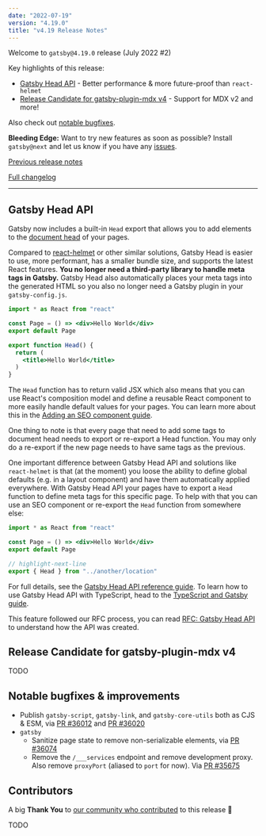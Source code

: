 ```yaml
---
date: "2022-07-19"
version: "4.19.0"
title: "v4.19 Release Notes"
---
```


Welcome to `gatsby@4.19.0` release (July 2022 #2)

Key highlights of this release:

- [Gatsby Head API](#gatsby-head-api) - Better performance & more future-proof than `react-helmet`
- [Release Candidate for gatsby-plugin-mdx v4](#todo) - Support for MDX v2 and more!

Also check out [notable bugfixes](#notable-bugfixes--improvements).

**Bleeding Edge:** Want to try new features as soon as possible? Install `gatsby@next` and let us know if you have any [issues](https://github.com/gatsbyjs/gatsby/issues).

[Previous release notes](/docs/reference/release-notes/v4.18)

[Full changelog][full-changelog]

---

## Gatsby Head API

Gatsby now includes a built-in `Head` export that allows you to add elements to the [document head](https://developer.mozilla.org/en-US/docs/Web/HTML/Element/head) of your pages.

Compared to [react-helmet](https://github.com/nfl/react-helmet) or other similar solutions, Gatsby Head is easier to use, more performant, has a smaller bundle size, and supports the latest React features. **You no longer need a third-party library to handle meta tags in Gatsby.** Gatsby Head also automatically places your meta tags into the generated HTML so you also no longer need a Gatsby plugin in your `gatsby-config.js`.

```jsx:title=src/pages/index.jsx
import * as React from "react"

const Page = () => <div>Hello World</div>
export default Page

export function Head() {
  return (
    <title>Hello World</title>
  )
}
```

The `Head` function has to return valid JSX which also means that you can use React's composition model and define a reusable React component to more easily handle default values for your pages. You can learn more about this in the [Adding an SEO component guide](/docs/how-to/adding-common-features/adding-seo-component).

One thing to note is that every page that need to add some tags to document head needs to export or re-export a Head function. You may only do a re-export if the new page needs to have same tags as the previous.

One important difference between Gatsby Head API and solutions like `react-helmet` is that (at the moment) you loose the ability to define global defaults (e.g. in a layout component) and have them automatically applied everywhere. With Gatsby Head API your pages have to export a `Head` function to define meta tags for this specific page. To help with that you can use an SEO component or re-export the `Head` function from somewhere else:

```jsx:title=src/pages/index.jsx
import * as React from "react"

const Page = () => <div>Hello World</div>
export default Page

// highlight-next-line
export { Head } from "../another/location"
```

For full details, see the [Gatsby Head API reference guide](/docs/reference/built-in-components/gatsby-head/). To learn how to use Gatsby Head API with TypeScript, head to the [TypeScript and Gatsby guide](/docs/how-to/custom-configuration/typescript/#headprops).

This feature followed our RFC process, you can read [RFC: Gatsby Head API](https://github.com/gatsbyjs/gatsby/discussions/35841) to understand how the API was created.

## Release Candidate for gatsby-plugin-mdx v4

TODO

## Notable bugfixes & improvements

- Publish `gatsby-script`, `gatsby-link`, and `gatsby-core-utils` both as CJS & ESM, via [PR #36012](https://github.com/gatsbyjs/gatsby/pull/36012) and [PR #36020](https://github.com/gatsbyjs/gatsby/pull/36020)
- `gatsby`
  - Sanitize page state to remove non-serializable elements, via [PR #36074](https://github.com/gatsbyjs/gatsby/pull/36074)
  - Remove the `/___services` endpoint and remove development proxy. Also remove `proxyPort` (aliased to `port` for now). Via [PR #35675](https://github.com/gatsbyjs/gatsby/pull/35675)

## Contributors

A big **Thank You** to [our community who contributed][full-changelog] to this release 💜

TODO

[full-changelog]: https://github.com/gatsbyjs/gatsby/compare/gatsby@4.19.0-next.0...gatsby@4.19.0
